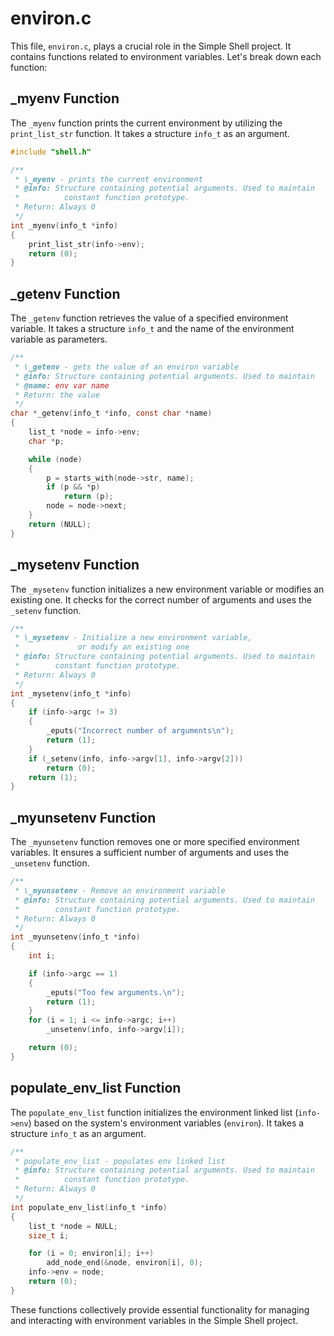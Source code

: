 # environ.c

This file, `environ.c`, plays a crucial role in the Simple Shell project. It contains functions related to environment variables. Let's break down each function:

## \_myenv Function

The `_myenv` function prints the current environment by utilizing the `print_list_str` function. It takes a structure `info_t` as an argument.

```c
#include "shell.h"

/**
 * \_myenv - prints the current environment
 * @info: Structure containing potential arguments. Used to maintain
 *          constant function prototype.
 * Return: Always 0
 */
int _myenv(info_t *info)
{
    print_list_str(info->env);
    return (0);
}
```

## \_getenv Function

The `_getenv` function retrieves the value of a specified environment variable. It takes a structure `info_t` and the name of the environment variable as parameters.

```c
/**
 * \_getenv - gets the value of an environ variable
 * @info: Structure containing potential arguments. Used to maintain
 * @name: env var name
 * Return: the value
 */
char *_getenv(info_t *info, const char *name)
{
    list_t *node = info->env;
    char *p;

    while (node)
    {
        p = starts_with(node->str, name);
        if (p && *p)
            return (p);
        node = node->next;
    }
    return (NULL);
}
```

## \_mysetenv Function

The `_mysetenv` function initializes a new environment variable or modifies an existing one. It checks for the correct number of arguments and uses the `_setenv` function.

```c
/**
 * \_mysetenv - Initialize a new environment variable,
 *             or modify an existing one
 * @info: Structure containing potential arguments. Used to maintain
 *        constant function prototype.
 * Return: Always 0
 */
int _mysetenv(info_t *info)
{
    if (info->argc != 3)
    {
        _eputs("Incorrect number of arguments\n");
        return (1);
    }
    if (_setenv(info, info->argv[1], info->argv[2]))
        return (0);
    return (1);
}
```

## \_myunsetenv Function

The `_myunsetenv` function removes one or more specified environment variables. It ensures a sufficient number of arguments and uses the `_unsetenv` function.

```c
/**
 * \_myunsetenv - Remove an environment variable
 * @info: Structure containing potential arguments. Used to maintain
 *        constant function prototype.
 * Return: Always 0
 */
int _myunsetenv(info_t *info)
{
    int i;

    if (info->argc == 1)
    {
        _eputs("Too few arguments.\n");
        return (1);
    }
    for (i = 1; i <= info->argc; i++)
        _unsetenv(info, info->argv[i]);

    return (0);
}
```

## populate_env_list Function

The `populate_env_list` function initializes the environment linked list (`info->env`) based on the system's environment variables (`environ`). It takes a structure `info_t` as an argument.

```c
/**
 * populate_env_list - populates env linked list
 * @info: Structure containing potential arguments. Used to maintain
 *          constant function prototype.
 * Return: Always 0
 */
int populate_env_list(info_t *info)
{
    list_t *node = NULL;
    size_t i;

    for (i = 0; environ[i]; i++)
        add_node_end(&node, environ[i], 0);
    info->env = node;
    return (0);
}
```

These functions collectively provide essential functionality for managing and interacting with environment variables in the Simple Shell project.
